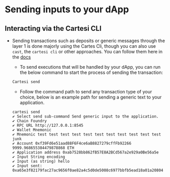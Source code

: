 # Sending inputs to your dApp

## Interacting via the Cartesi CLI

- Sending transactions such as deposits or generic messages through the layer 1 is done majorly using the Cartes Cli, though you can also use `cast`, the `cartesi cli` or other approaches. You can follow them here in the [docs](https://docs.cartesi.io/cartesi-rollups/1.5/development/send-requests/)

  - To send executions that will be handled by your dApp, you can run the below command to start the process of sending the transaction:

  ```bash
  Cartesi send
  ```

  - Follow the command path to send any transaction type of your choice, below is an example path for sending a generic text to your application.

  ```
  cartesi send
  ✔ Select send sub-command Send generic input to the application.
  ✔ Chain Foundry
  ✔ RPC URL http://127.0.0.1:8545
  ✔ Wallet Mnemonic
  ✔ Mnemonic test test test test test test test test test test test junk
  ✔ Account 0xf39Fd6e51aad88F6F4ce6aB8827279cffFb92266 9999.968655384479878868 ETH
  ✔ Application address 0xab7528bb862fB57E8A2BCd567a2e929a0Be56a5e
  ✔ Input String encoding
  ✔ Input (as string) hello
  ✔ Input sent: 0xa65e3f82179fac27ac9656f0ae82a4c5d0de5008c6977bbfb5ead18a01a20804
  ```
